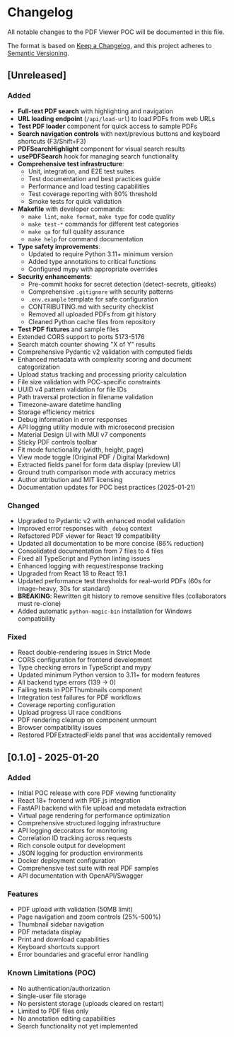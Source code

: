 # Changelog

All notable changes to the PDF Viewer POC will be documented in this file.

The format is based on [Keep a Changelog](https://keepachangelog.com/en/1.1.0/),
and this project adheres to [Semantic Versioning](https://semver.org/spec/v2.0.0.html).

## [Unreleased]

### Added
- **Full-text PDF search** with highlighting and navigation
- **URL loading endpoint** (`/api/load-url`) to load PDFs from web URLs
- **Test PDF loader** component for quick access to sample PDFs
- **Search navigation controls** with next/previous buttons and keyboard shortcuts (F3/Shift+F3)
- **PDFSearchHighlight** component for visual search results
- **usePDFSearch** hook for managing search functionality
- **Comprehensive test infrastructure**:
  - Unit, integration, and E2E test suites
  - Test documentation and best practices guide
  - Performance and load testing capabilities
  - Test coverage reporting with 80% threshold
  - Smoke tests for quick validation
- **Makefile** with developer commands:
  - `make lint`, `make format`, `make type` for code quality
  - `make test-*` commands for different test categories
  - `make qa` for full quality assurance
  - `make help` for command documentation
- **Type safety improvements**:
  - Updated to require Python 3.11+ minimum version
  - Added type annotations to critical functions
  - Configured mypy with appropriate overrides
- **Security enhancements**:
  - Pre-commit hooks for secret detection (detect-secrets, gitleaks)
  - Comprehensive `.gitignore` with security patterns
  - `.env.example` template for safe configuration
  - CONTRIBUTING.md with security checklist
  - Removed all uploaded PDFs from git history
  - Cleaned Python cache files from repository
- **Test PDF fixtures** and sample files
- Extended CORS support to ports 5173-5176
- Search match counter showing "X of Y" results
- Comprehensive Pydantic v2 validation with computed fields
- Enhanced metadata with complexity scoring and document categorization
- Upload status tracking and processing priority calculation
- File size validation with POC-specific constraints
- UUID v4 pattern validation for file IDs
- Path traversal protection in filename validation
- Timezone-aware datetime handling
- Storage efficiency metrics
- Debug information in error responses
- API logging utility module with microsecond precision
- Material Design UI with MUI v7 components
- Sticky PDF controls toolbar
- Fit mode functionality (width, height, page)
- View mode toggle (Original PDF / Digital Markdown)
- Extracted fields panel for form data display (preview UI)
- Ground truth comparison mode with accuracy metrics
- Author attribution and MIT licensing
- Documentation updates for POC best practices (2025-01-21)

### Changed
- Upgraded to Pydantic v2 with enhanced model validation
- Improved error responses with `_debug` context
- Refactored PDF viewer for React 19 compatibility
- Updated all documentation to be more concise (86% reduction)
- Consolidated documentation from 7 files to 4 files
- Fixed all TypeScript and Python linting issues
- Enhanced logging with request/response tracking
- Upgraded from React 18 to React 19.1
- Updated performance test thresholds for real-world PDFs (60s for image-heavy, 30s for standard)
- **BREAKING**: Rewritten git history to remove sensitive files (collaborators must re-clone)
- Added automatic `python-magic-bin` installation for Windows compatibility

### Fixed
- React double-rendering issues in Strict Mode
- CORS configuration for frontend development
- Type checking errors in TypeScript and mypy
- Updated minimum Python version to 3.11+ for modern features
- All backend type errors (139 → 0)
- Failing tests in PDFThumbnails component
- Integration test failures for PDF workflows
- Coverage reporting configuration
- Upload progress UI race conditions
- PDF rendering cleanup on component unmount
- Browser compatibility issues
- Restored PDFExtractedFields panel that was accidentally removed

## [0.1.0] - 2025-01-20

### Added
- Initial POC release with core PDF viewing functionality
- React 18+ frontend with PDF.js integration
- FastAPI backend with file upload and metadata extraction
- Virtual page rendering for performance optimization
- Comprehensive structured logging infrastructure
- API logging decorators for monitoring
- Correlation ID tracking across requests
- Rich console output for development
- JSON logging for production environments
- Docker deployment configuration
- Comprehensive test suite with real PDF samples
- API documentation with OpenAPI/Swagger

### Features
- PDF upload with validation (50MB limit)
- Page navigation and zoom controls (25%-500%)
- Thumbnail sidebar navigation
- PDF metadata display
- Print and download capabilities
- Keyboard shortcuts support
- Error boundaries and graceful error handling

### Known Limitations (POC)
- No authentication/authorization
- Single-user file storage
- No persistent storage (uploads cleared on restart)
- Limited to PDF files only
- No annotation editing capabilities
- Search functionality not yet implemented